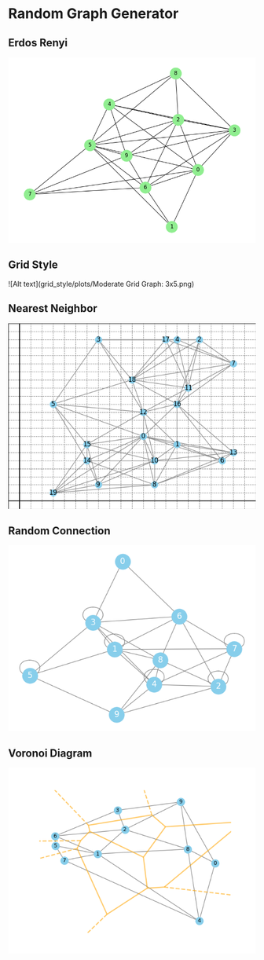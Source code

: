 # Random Graph Generator

## Erdos Renyi 
![Alt text](erdos_renyi/plots/random_graph_gnm_G(10,30).png)

## Grid Style
![Alt text](grid_style/plots/Moderate Grid Graph: 3x5.png)

## Nearest Neighbor
![Alt text](nearest_neighbor/plots/nearest_neighbor_graph:20_30.png)

## Random Connection
![Alt text](random_connection/plots/random_graph_10N.png)

## Voronoi Diagram
![Alt text](voronoi_diagram/plots/voronoi_graph_N10.png)
